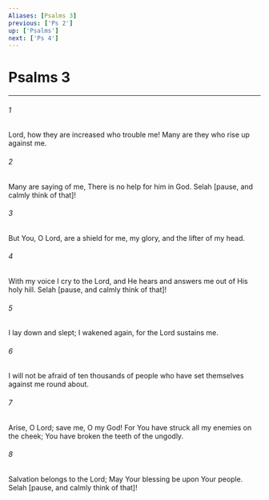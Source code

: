 ```yaml
---
Aliases: [Psalms 3]
previous: ['Ps 2']
up: ['Psalms']
next: ['Ps 4']
---
```

# Psalms 3

***














###### 1 






Lord, how they are increased who trouble me! Many are they who rise up against me. 













###### 2 






Many are saying of me, There is no help for him in God. Selah [pause, and calmly think of that]! 













###### 3 






But You, O Lord, are a shield for me, my glory, and the lifter of my head. 













###### 4 






With my voice I cry to the Lord, and He hears and answers me out of His holy hill. Selah [pause, and calmly think of that]! 













###### 5 






I lay down and slept; I wakened again, for the Lord sustains me. 













###### 6 






I will not be afraid of ten thousands of people who have set themselves against me round about. 













###### 7 






Arise, O Lord; save me, O my God! For You have struck all my enemies on the cheek; You have broken the teeth of the ungodly. 













###### 8 






Salvation belongs to the Lord; May Your blessing be upon Your people. Selah [pause, and calmly think of that]!
